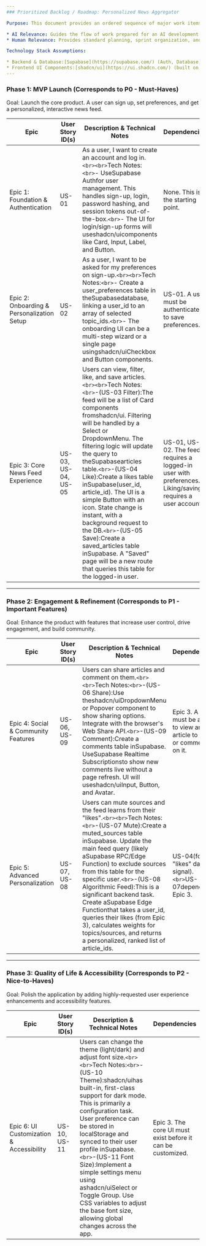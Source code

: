 ```yaml
---
### Prioritized Backlog / Roadmap: Personalized News Aggregator

Purpose: This document provides an ordered sequence of major work items (Epics and User Stories) for the development of the Personalized News Aggregator. It outlines the development phases, priorities, and key dependencies to guide the flow of work.

* AI Relevance: Guides the flow of work prepared for an AI development agent. Dependencies are clearly mapped to ensure correct sequencing and context for code generation.
* Human Relevance: Provides standard planning, sprint organization, and priority visibility for the entire team (Product, Engineering, Design). Guides the preparation of tasks for development.

Technology Stack Assumptions:

* Backend & Database:[Supabase](https://supabase.com/) (Auth, Database, Edge Functions)
* Frontend UI Components:[shadcn/ui](https://ui.shadcn.com/) (built on Radix UI and Tailwind CSS)
---
```

### Phase 1: MVP Launch (Corresponds to P0 - Must-Haves)

Goal: Launch the core product. A user can sign up, set preferences, and get a personalized, interactive news feed.

| Epic                                       | User Story ID(s)    | Description & Technical Notes                                                                                                                                                                                                                                                                                                                                                                                                                                                                                                                                                                                              | Dependencies                                                                                              |
| ------------------------------------------ | ------------------- | -------------------------------------------------------------------------------------------------------------------------------------------------------------------------------------------------------------------------------------------------------------------------------------------------------------------------------------------------------------------------------------------------------------------------------------------------------------------------------------------------------------------------------------------------------------------------------------------------------------------------- | --------------------------------------------------------------------------------------------------------- |
| Epic 1: Foundation & Authentication        | US-01               | As a user, I want to create an account and log in.`<br><br>`Tech Notes:`<br>`- UseSupabase Authfor user management. This handles sign-up, login, password hashing, and session tokens out-of-the-box.`<br>`- The UI for login/sign-up forms will useshadcn/uicomponents like Card, Input, Label, and Button.                                                                                                                                                                                                                                                                                                         | None. This is the starting point.                                                                         |
| Epic 2: Onboarding & Personalization Setup | US-02               | As a user, I want to be asked for my preferences on sign-up.`<br><br>`Tech Notes:`<br>`- Create a user_preferences table in theSupabasedatabase, linking a user_id to an array of selected topic_ids.`<br>`- The onboarding UI can be a multi-step wizard or a single page usingshadcn/uiCheckbox and Button components.                                                                                                                                                                                                                                                                                             | US-01. A user must be authenticated to save preferences.                                                  |
| Epic 3: Core News Feed Experience          | US-03, US-04, US-05 | Users can view, filter, like, and save articles.`<br><br>`Tech Notes:`<br>`-(US-03 Filter):The feed will be a list of Card components fromshadcn/ui. Filtering will be handled by a Select or DropdownMenu. The filtering logic will update the query to theSupabasearticles table.`<br>`-(US-04 Like):Create a likes table inSupabase(user_id, article_id). The UI is a simple Button with an icon. State change is instant, with a background request to the DB.`<br>`-(US-05 Save):Create a saved_articles table inSupabase. A "Saved" page will be a new route that queries this table for the logged-in user. | US-01, US-02. The feed requires a logged-in user with preferences. Liking/saving requires a user account. |

---

### Phase 2: Engagement & Refinement (Corresponds to P1 - Important Features)

Goal: Enhance the product with features that increase user control, drive engagement, and build community.

| Epic                                | User Story ID(s) | Description & Technical Notes                                                                                                                                                                                                                                                                                                                                                                                                                                                                                                            | Dependencies                                                              |
| ----------------------------------- | ---------------- | ---------------------------------------------------------------------------------------------------------------------------------------------------------------------------------------------------------------------------------------------------------------------------------------------------------------------------------------------------------------------------------------------------------------------------------------------------------------------------------------------------------------------------------------- | ------------------------------------------------------------------------- |
| Epic 4: Social & Community Features | US-06, US-09     | Users can share articles and comment on them.`<br><br>`Tech Notes:`<br>`-(US-06 Share):Use theshadcn/uiDropdownMenu or Popover component to show sharing options. Integrate with the browser's Web Share API.`<br>`-(US-09 Comment):Create a comments table inSupabase. UseSupabase Realtime Subscriptionsto show new comments live without a page refresh. UI will useshadcn/uiInput, Button, and Avatar.                                                                                                                         | Epic 3. A user must be able to view an article to share or comment on it. |
| Epic 5: Advanced Personalization    | US-07, US-08     | Users can mute sources and the feed learns from their "likes".`<br><br>`Tech Notes:`<br>`-(US-07 Mute):Create a muted_sources table inSupabase. Update the main feed query (likely aSupabase RPC/Edge Function) to exclude sources from this table for the specific user.`<br>`-(US-08 Algorithmic Feed):This is a significant backend task. Create aSupabase Edge Functionthat takes a user_id, queries their likes (from Epic 3), calculates weights for topics/sources, and returns a personalized, ranked list of article_ids. | US-04(for the "likes" data signal).`<br>`US-07depends on Epic 3.        |

---

### Phase 3: Quality of Life & Accessibility (Corresponds to P2 - Nice-to-Haves)

Goal: Polish the application by adding highly-requested user experience enhancements and accessibility features.

| Epic                                     | User Story ID(s) | Description & Technical Notes                                                                                                                                                                                                                                                                                                                                                                                                                                                                      | Dependencies                                                |
| ---------------------------------------- | ---------------- | -------------------------------------------------------------------------------------------------------------------------------------------------------------------------------------------------------------------------------------------------------------------------------------------------------------------------------------------------------------------------------------------------------------------------------------------------------------------------------------------------- | ----------------------------------------------------------- |
| Epic 6: UI Customization & Accessibility | US-10, US-11     | Users can change the theme (light/dark) and adjust font size.`<br><br>`Tech Notes:`<br>`-(US-10 Theme):shadcn/uihas built-in, first-class support for dark mode. This is primarily a configuration task. User preference can be stored in localStorage and synced to their user profile inSupabase.`<br>`-(US-11 Font Size):Implement a simple settings menu using ashadcn/uiSelect or Toggle Group. Use CSS variables to adjust the base font size, allowing global changes across the app. | Epic 3. The core UI must exist before it can be customized. |
